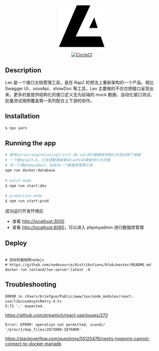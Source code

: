 <p align="center">
  <a href="https://lex-land.online" target="blank"><img src="./logo.svg" width="150" alt="Lex Logo" /></a>
</p>

<p align="center">
  <a href="https://circleci.com/gh/lex-land/lex-server" target="blank"><img src="https://circleci.com/gh/lex-land/lex-server.svg?style=svg" alt="CircleCI" /></a>
</p>

## Description

Lex 是一个接口文档管理工具，是在 Rap2 的想法上重新架构的一个产品。相比 Swagger UI、sosoApi、showDoc 等工具，Lex 主要做的不仅仅把接口呈现出来，更多的是提供结构化的接口定义去为前端的 mock 数据、自动化接口测试、批量测试用例覆盖等一系列配合上下游的协作。

## Installation

```bash
$ npx yarn

```

## Running the app

```bash
# 使用server/migration/sql/init-db.sql进行数据库初始化并启动两个容器
# 一个是mysql5.6，它会把数据挂载在cache目录做持久化存储
# 另一个是phpmyadmin，会启动一个数据库管理工具
npm run docker:database

# watch mode
$ npm run start:dev

# production mode
$ npm run start:prod


```

成功运行开发环境后

- 查看 [http://localhost:3000](http://localhost:3000)
- 查看 [http://localhost:8080](http://localhost:8080)，可以进入 phpmyadmin 进行数据库管理

## Deploy

```shell

# 目标机器按照nodejs
# https://github.com/nodesource/distributions/blob/master/README.md
docker run lexland/lex-server:latest -d

```

## Troubleshooting

```
ERROR in /Users/briefguo/Public/www/lex/node_modules/react-use/lib/useAsyncRetry.d.ts
5:72 ',' expected.
```

https://github.com/streamich/react-use/issues/270

```
Error: EPERM: operation not permitted, scandir '/proc/1/map_files/2873000-2876000'
```

https://stackoverflow.com/questions/55120476/nestjs-typeorm-cannot-connect-to-docker-mariadb
